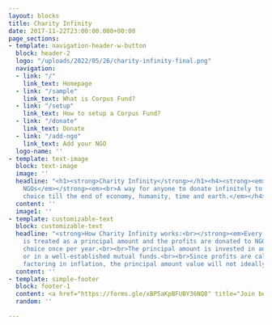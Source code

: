 ```yaml
---
layout: blocks
title: Charity Infinity
date: 2017-11-22T23:00:00.000+00:00
page_sections:
- template: navigation-header-w-button
  block: header-2
  logo: "/uploads/2022/05/26/charity-infinity-final.png"
  navigation:
  - link: "/"
    link_text: Homepage
  - link: "/sample"
    link_text: What is Corpus Fund?
  - link: "/setup"
    link_text: How to setup a Corpus Fund?
  - link: "/donate"
    link_text: Donate
  - link: "/add-ngo"
    link_text: Add your NGO
  logo-name: ''
- template: text-image
  block: text-image
  image: ''
  headline: "<h1><strong>Charity Infinity</strong></h1><h4><strong><em>Helps other
    NGOs</em></strong><em><br>A way for anyone to donate infinitely to an NGO of their
    choice till the end of economy, humanity, time and earth.</em></h4>"
  content: ''
  image1: ''
- template: customizable-text
  block: customizable-text
  headline: "<strong>How Charity Infinity works:<br></strong><em>Every contribution
    is treated as a principal amount and the profits are donated to NGO of user’s
    choice once per year.​<br><br>The principal amount is invested in an index fund
    or in a well-established mutual funds.​<br><br>Since profits are calculated after
    factoring in inflation, the principal amount value will not ideally diminish forever.</em>"
  content: ''
- template: simple-footer
  block: footer-1
  content: <a href="https://forms.gle/xBP5aKpBFUBY36NQ8" title="Join beta list"><button type="button" style="background-color:lightsalmon; padding:10px; border:0px; border-radius:10px;"><h2>Join beta list</h2></button></a><strong><br><br></strong><br>Made with ❤︎ in India.
  random: ''

---
```

